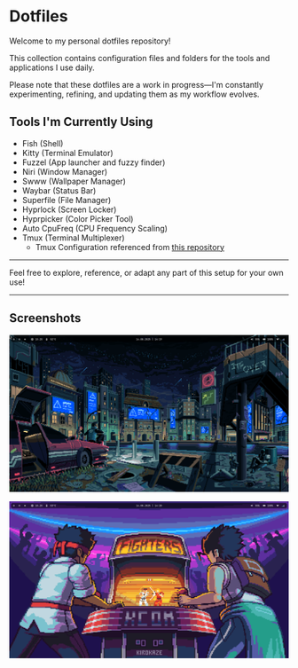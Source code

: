 # Dotfiles

Welcome to my personal dotfiles repository!  

This collection contains configuration files and folders for the tools and applications I use daily.  

Please note that these dotfiles are a work in progress—I'm constantly experimenting, refining, and updating them as my workflow evolves.

## Tools I'm Currently Using

- Fish (Shell)
- Kitty (Terminal Emulator)
- Fuzzel (App launcher and fuzzy finder)
- Niri (Window Manager)
- Swww (Wallpaper Manager)
- Waybar (Status Bar)
- Superfile (File Manager)
- Hyprlock (Screen Locker)
- Hyprpicker (Color Picker Tool)
- Auto CpuFreq (CPU Frequency Scaling)
- Tmux (Terminal Multiplexer)
    - Tmux Configuration referenced from [this repository](https://github.com/gpakosz/.tmux)

---

Feel free to explore, reference, or adapt any part of this setup for your own use!

---
## Screenshots

![Screenshot 1](assets/screenshots/1.png)

![Screenshot 2](assets/screenshots/2.png)
